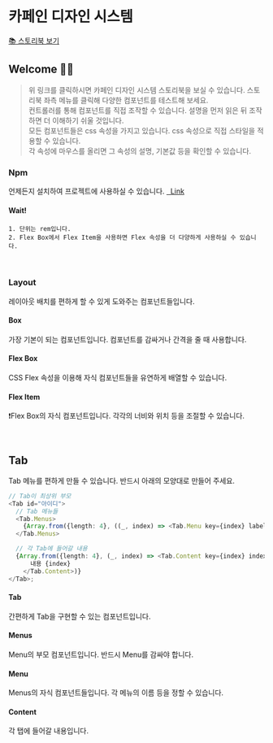 # 카페인 디자인 시스템

<a href="https://653134b8c1b776a14aafb1d0-narrhnaxrd.chromatic.com/?path=/docs/instruction--docs">📚 스토리북 보기</a>

## Welcome 👋🏻

> 위 링크를 클릭하시면 카페인 디자인 시스템 스토리북을 보실 수 있습니다. 스토리북 좌측 메뉴를 클릭해 다양한 컴포넌트를 테스트해 보세요.<br />
> 컨트롤러를 통해 컴포넌트를 직접 조작할 수 있습니다.
> 설명을 먼저 읽은 뒤 조작하면 더 이해하기 쉬울 것입니다.<br />
> 모든 컴포넌트들은 css 속성을 가지고 있습니다. css 속성으로 직접 스타일을 적용할 수 있습니다.<br />
> 각 속성에 마우스를 올리면 그 속성의 설명, 기본값 등을 확인할 수 있습니다.<br />

### Npm

언제든지 설치하여 프로젝트에 사용하실 수 있습니다.
<a href="https://www.npmjs.com/package/yummy-design-component" target="\_blank">&nbsp; Link</a>

#### Wait!

    1. 단위는 rem입니다.
    2. Flex Box에서 Flex Item을 사용하면 Flex 속성을 더 다양하게 사용하실 수 있습니다.

<br />

### Layout

레이아웃 배치를 편하게 할 수 있게 도와주는 컴포넌트들입니다.

<h4 >Box</h4>
<p className="sb-section-item-paragraph">가장 기본이 되는 컴포넌트입니다. 컴포넌트를 감싸거나 간격을 줄 때 사용합니다.</p>

<h4 >Flex Box</h4>
<p className="sb-section-item-paragraph">CSS Flex 속성을 이용해 자식 컴포넌트들을 유연하게 배열할 수 있습니다.</p>

<h4 >Flex Item</h4>
<p className="sb-section-item-paragraph">
  ❗Flex Box의 자식 컴포넌트입니다. 각각의 너비와 위치 등을 조절할 수 있습니다.
</p>

<br />

## Tab

Tab 메뉴를 편하게 만들 수 있습니다. 반드시 아래의 모양대로 만들어 주세요.

```ts
// Tab이 최상위 부모
<Tab id="아이디">
  // Tab 메뉴들
  <Tab.Menus>
    {Array.from({length: 4}, ((_, index) => <Tab.Menu key={index} label={`메뉴 ${index}`} index={index} />))}
  </Tab.Menus>

  // 각 Tab에 들어갈 내용
  {Array.from({length: 4}, (_, index) => <Tab.Content key={index} index={index}>
      내용 {index}
    </Tab.Content>)}
</Tab>;
```

<h4>Tab</h4>
<p className="sb-section-item-paragraph">간편하게 Tab을 구현할 수 있는 컴포넌트입니다.</p>
<h4 className="sb-section-item-heading">Menus</h4>
<p className="sb-section-item-paragraph">Menu의 부모 컴포넌트입니다. 반드시 Menu를 감싸야 합니다.</p>

<h4 className="sb-section-item-heading">Menu</h4>
<p className="sb-section-item-paragraph">
  Menus의 자식 컴포넌트들입니다. 각 메뉴의 이름 등을 정할 수 있습니다.
</p>
<h4 className="sb-section-item-heading">Content</h4>
<p className="sb-section-item-paragraph">
  각 탭에 들어갈 내용입니다.
</p>
